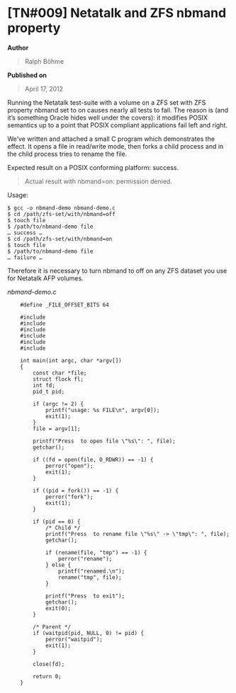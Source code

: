# \[TN#009\] Netatalk and ZFS nbmand property

**Author**

> Ralph Böhme

**Published on**

> April 17, 2012

Running the Netatalk test-suite with a volume on a ZFS set with ZFS
property nbmand set to on causes nearly all tests to fail. The reason is
(and it’s something Oracle hides well under the covers): it modifies
POSIX semantics up to a point that POSIX compliant applications fail
left and right.

We’ve written and attached a small C program which demonstrates the
effect. It opens a file in read/write mode, then forks a child process
and in the child process tries to rename the file.

Expected result on a POSIX conforming platform: success.

> Actual result with nbmand=on: permission denied.

Usage:

```
$ gcc -o nbmand-demo nbmand-demo.c
$ cd /path/zfs-set/with/nbmand=off
$ touch file
$ /path/to/nbmand-demo file
… success …
$ cd /path/zfs-set/with/nbmand=on
$ touch file
$ /path/to/nbmand-demo file
… failure …
```

Therefore it is necessary to turn nbmand to off on any ZFS dataset you
use for Netatalk AFP volumes.

*nbmand-demo.c*

```
    #define _FILE_OFFSET_BITS 64

    #include 
    #include 
    #include 
    #include 
    #include 
    #include 

    int main(int argc, char *argv[])
    {
        const char *file;
        struct flock fl;
        int fd;
        pid_t pid;

        if (argc != 2) {
            printf("usage: %s FILE\n", argv[0]);
            exit(1);
        }
        file = argv[1];

        printf("Press  to open file \"%s\": ", file);
        getchar();

        if ((fd = open(file, O_RDWR)) == -1) {
            perror("open");
            exit(1);
        }

        if ((pid = fork()) == -1) {
            perror("fork");
            exit(1);
        }

        if (pid == 0) {
            /* Child */
            printf("Press  to rename file \"%s\" -> \"tmp\": ", file);
            getchar();

            if (rename(file, "tmp") == -1) {
                perror("rename");
            } else {
                printf("renamed.\n");
                rename("tmp", file);
            }

            printf("Press  to exit");
            getchar();
            exit(0);
        }

        /* Parent */
        if (waitpid(pid, NULL, 0) != pid) {
            perror("waitpid");
            exit(1);
        }

        close(fd);

        return 0;
    }
```
